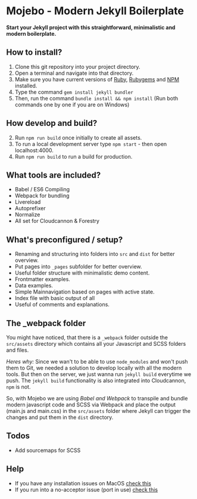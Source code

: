# Mojebo -  Modern Jekyll Boilerplate

**Start your Jekyll project with this straightforward, minimalistic and modern boilerplate.**

## How to install?

1. Clone this git repository into your project directory.
2. Open a terminal and navigate into that directory.
3. Make sure you have current versions of [Ruby](https://www.ruby-lang.org/en/downloads/), [Rubygems](https://rubygems.org/pages/download) and [NPM](https://www.npmjs.com) installed.
4. Type the command `gem install jekyll bundler`
5. Then, run the command `bundle install && npm install` (Run both commands one by one if you are on Windows)

## How develop and build?

2. Run `npm run build` once initially to create all assets.
2. To run a local development server type `npm start` - then open localhost:4000.
2. Run `npm run build` to run a build for production.

## What tools are included?

- Babel / ES6 Compiling
- Webpack for bundling
- Livereload
- Autoprefixer
- Normalize
- All set for Cloudcannon & Forestry

## What's preconfigured / setup?

- Renaming and structuring into folders into `src` and `dist` for better overview.
- Put pages into `_pages` subfolder for better overview.
- Useful folder structure with minimalistic demo content.
- Frontmatter examples.
- Data examples.
- Simple Mainnavigation based on pages with active state.
- Index file with basic output of all
- Useful of comments and explanations.

## The \_webpack folder

You might have noticed, that there is a `_webpack` folder outside the `src/assets` directory which contains all your Javascript and SCSS folders and files.

*Heres why:*
Since we wan't to be able to use `node_modules` and won't push them to Git, we needed a solution to develop locally with all the modern tools. But then on the server, we just wanna run `jekyll build` everytime we push.
The `jekyll build` functionality is also integrated into Cloudcannon, `npm` is not.

So, with Mojebo we are using *Babel and Webpack* to transpile and bundle modern javascript code and SCSS via Webpack and place the output (main.js and main.css) in the `src/assets` folder where Jekyll can trigger the changes and put them in the `dist` directory.

## Todos

- Add sourcemaps for SCSS

## Help
- If you have any installation issues on MacOS [check this](https://stackoverflow.com/a/26600110)
- If you run into a no-acceptor issue (port in use) [check this](https://gist.github.com/whomwah/6068816)
